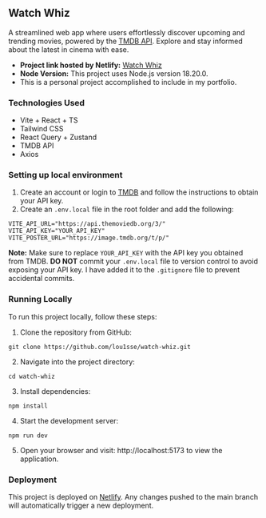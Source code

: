 ## Watch Whiz
A streamlined web app where users effortlessly discover upcoming and trending movies, powered by the [TMDB API](https://www.themoviedb.org/). Explore and stay informed about the latest in cinema with ease.

- **Project link hosted by Netlify:** [Watch Whiz](https://watch-whiz.netlify.app)
- **Node Version:** This project uses Node.js version 18.20.0.
- This is a personal project accomplished to include in my portfolio.

### Technologies Used
- Vite + React + TS
- Tailwind CSS
- React Query + Zustand
- TMDB API
- Axios

### Setting up local environment
1. Create an account or login to [TMDB](https://www.themoviedb.org/) and follow the instructions to obtain your API key.
2. Create an `.env.local` file in the root folder and add the following:
```
VITE_API_URL="https://api.themoviedb.org/3/"
VITE_API_KEY="YOUR_API_KEY"
VITE_POSTER_URL="https://image.tmdb.org/t/p/"
```

**Note:** Make sure to replace `YOUR_API_KEY` with the API key you obtained from TMDB. **DO NOT** commit your `.env.local` file to version control to avoid exposing your API key. I have added it to the `.gitignore` file to prevent accidental commits.

### Running Locally
To run this project locally, follow these steps:

1. Clone the repository from GitHub:
```
git clone https://github.com/lou1sse/watch-whiz.git
```
2. Navigate into the project directory:
```
cd watch-whiz
```
3. Install dependencies:
```
npm install
```
4. Start the development server:
```
npm run dev
```
5. Open your browser and visit: http://localhost:5173 to view the application.

### Deployment
This project is deployed on [Netlify](https://www.netlify.com/). Any changes pushed to the main branch will automatically trigger a new deployment.
